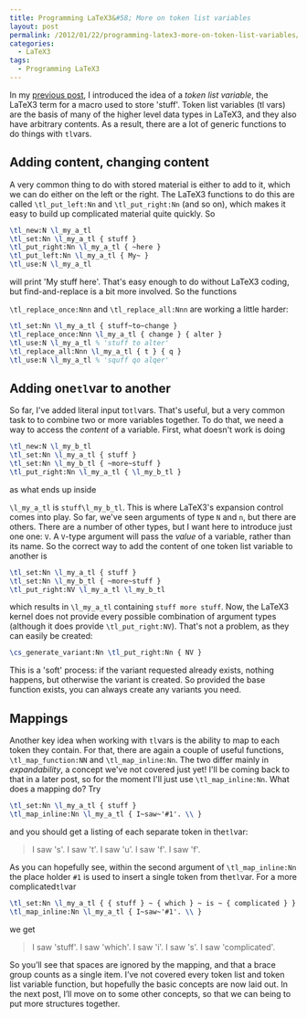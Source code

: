 ```yaml
---
title: Programming LaTeX3&#58; More on token list variables
layout: post
permalink: /2012/01/22/programming-latex3-more-on-token-list-variables/
categories:
  - LaTeX3
tags:
  - Programming LaTeX3
---
```

In my [previous post](/2011/12/26/programming-latex3-token-list-variables/), I introduced the idea of a _token list variable_, the LaTeX3 term for a macro used to store 'stuff'. Token list variables (tl vars) are the basis of many of the higher level data types in LaTeX3, and they also have arbitrary contents. As a result, there are a lot of generic functions to do things with `tl`vars.

## Adding content, changing content

A very common thing to do with stored material is either to add to it, which we can do either on the left or the right. The LaTeX3 functions to do this are called `\tl_put_left:Nn` and `\tl_put_right:Nn` (and so on), which makes it easy to build up complicated material quite quickly. So

```latex
\tl_new:N \l_my_a_tl
\tl_set:Nn \l_my_a_tl { stuff }
\tl_put_right:Nn \l_my_a_tl { ~here }
\tl_put_left:Nn \l_my_a_tl { My~ }
\tl_use:N \l_my_a_tl
```

will print 'My stuff here'. That's easy enough to do without LaTeX3 coding, but find-and-replace is a bit more involved. So the functions

`\tl_replace_once:Nnn` and `\tl_replace_all:Nnn` are working a little harder:

```latex
\tl_set:Nn \l_my_a_tl { stuff~to~change }
\tl_replace_once:Nnn \l_my_a_tl { change } { alter }
\tl_use:N \l_my_a_tl % 'stuff to alter'
\tl_replace_all:Nnn \l_my_a_tl { t } { q }
\tl_use:N \l_my_a_tl % 'squff qo alqer'
```

## Adding one`tl`var to another

So far, I've added literal input to`tl`vars. That's useful, but a very common task to to combine two or more variables together. To do that, we need a way to access the _content_ of a variable. First, what doesn't work is doing

```latex
\tl_new:N \l_my_b_tl
\tl_set:Nn \l_my_a_tl { stuff }
\tl_set:Nn \l_my_b_tl { ~more~stuff }
\tl_put_right:Nn \l_my_a_tl { \l_my_b_tl }
```

as what ends up inside

`\l_my_a_tl` is `stuff\l_my_b_tl`. This is where LaTeX3's expansion control comes into play. So far, we've seen arguments of type `N` and `n`, but there are others. There are a number of other types, but I want here to introduce just one one: `V`. A `V`-type argument will pass the _value_ of a variable, rather than its name. So the correct way to add the content of one token list variable to another is

```latex
\tl_set:Nn \l_my_a_tl { stuff }
\tl_set:Nn \l_my_b_tl { ~more~stuff }
\tl_put_right:NV \l_my_a_tl \l_my_b_tl
```

which results in `\l_my_a_tl` containing `stuff more stuff`. Now, the LaTeX3 kernel does not provide every possible combination of argument types (although it does provide `\tl_put_right:NV`). That's not a problem, as they can easily be created:

```latex
\cs_generate_variant:Nn \tl_put_right:Nn { NV }
```

This is a 'soft' process: if the variant requested already exists, nothing happens, but otherwise the variant is created. So provided the base function exists, you can always create any variants you need.

## Mappings

Another key idea when working with `tl`vars is the ability to map to each token they contain. For that, there are again a couple of useful functions, `\tl_map_function:NN` and `\tl_map_inline:Nn`. The two differ mainly in _expandability_, a concept we've not covered just yet! I'll be coming back to that in a later post, so for the moment I'll just use `\tl_map_inline:Nn`. What does a mapping do? Try

```latex
\tl_set:Nn \l_my_a_tl { stuff }
\tl_map_inline:Nn \l_my_a_tl { I~saw~'#1'. \\ }
```

and you should get a listing of each separate token in the`tl`var:

> I saw 's'. I saw 't'. I saw 'u’. I saw 'f'. I saw 'f'.

As you can hopefully see, within the second argument of `\tl_map_inline:Nn` the place holder `#1` is used to insert a single token from the`tl`var. For a more complicated`tl`var

```latex
\tl_set:Nn \l_my_a_tl { { stuff } ~ { which } ~ is ~ { complicated } }
\tl_map_inline:Nn \l_my_a_tl { I~saw~'#1'. \\ }
```

we get

> I saw 'stuff'. I saw 'which'. I saw 'i'. I saw 's'. I saw 'complicated'.

So you’ll see that spaces are ignored by the mapping, and that a brace group counts as a single item. I’ve not covered every token list and token list variable function, but hopefully the basic concepts are now laid out. In the next post, I’ll move on to some other concepts, so that we can being to put more structures together.

